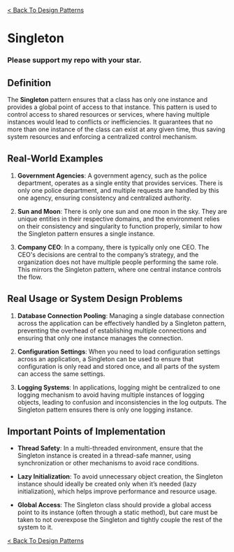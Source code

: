 [< Back To Design Patterns](../../../)

# Singleton
### Please support my repo with your star.

## Definition
The **Singleton** pattern ensures that a class has only one instance and provides a global point of access to that instance. This pattern is used to control access to shared resources or services, where having multiple instances would lead to conflicts or inefficiencies. It guarantees that no more than one instance of the class can exist at any given time, thus saving system resources and enforcing a centralized control mechanism.

## Real-World Examples
1. **Government Agencies**: A government agency, such as the police department, operates as a single entity that provides services. There is only one police department, and multiple requests are handled by this one agency, ensuring consistency and centralized authority.

2. **Sun and Moon**: There is only one sun and one moon in the sky. They are unique entities in their respective domains, and the environment relies on their consistency and singularity to function properly, similar to how the Singleton pattern ensures a single instance.

3. **Company CEO**: In a company, there is typically only one CEO. The CEO's decisions are central to the company’s strategy, and the organization does not have multiple people performing the same role. This mirrors the Singleton pattern, where one central instance controls the flow.

## Real Usage or System Design Problems
1. **Database Connection Pooling**: Managing a single database connection across the application can be effectively handled by a Singleton pattern, preventing the overhead of establishing multiple connections and ensuring that only one instance manages the connection.

2. **Configuration Settings**: When you need to load configuration settings across an application, a Singleton can be used to ensure that configuration is only read and stored once, and all parts of the system can access the same settings.

3. **Logging Systems**: In applications, logging might be centralized to one logging mechanism to avoid having multiple instances of logging objects, leading to confusion and inconsistencies in the log outputs. The Singleton pattern ensures there is only one logging instance.

## Important Points of Implementation
- **Thread Safety**: In a multi-threaded environment, ensure that the Singleton instance is created in a thread-safe manner, using synchronization or other mechanisms to avoid race conditions.

- **Lazy Initialization**: To avoid unnecessary object creation, the Singleton instance should ideally be created only when it’s needed (lazy initialization), which helps improve performance and resource usage.

- **Global Access**: The Singleton class should provide a global access point to its instance (often through a static method), but care must be taken to not overexpose the Singleton and tightly couple the rest of the system to it.

[< Back To Design Patterns](../../../)
